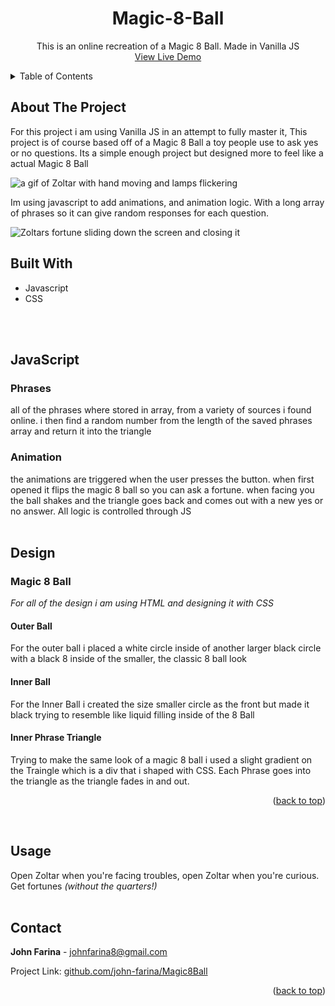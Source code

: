 <a name="readme-top"></a>
<!-- PROJECT LOGO -->
<div align="center">
<h1 align="center">Magic-8-Ball</h1>
  <p align="center">
   This is an online recreation of a Magic 8 Ball. Made in Vanilla JS
    <br />
    <a href="https://linktowebsite.com">View Live Demo</a>
</div>


<!-- TABLE OF CONTENTS -->
<details>
  <summary>Table of Contents</summary>
  <ol>
    <li>
      <a href="#about-the-project">About The Project</a>
      <ul>
      <li><a href="#built-with">Built With</a></li>
      </ul>
        <li><a href="#javascript">JavaScript</a></li>
        <ul>
        <li><a href="#fortune-card">Phrases</a></li>
        <li><a href="#creation">Animation</a></li>
        </ul>
      <li><a href="#design">Design</a></li>
      <ul>
      <li><a href="#zoltar">Magic 8 Ball</a></li>
      <ul>
      <li><a href="#zoltar-text">Outer Ball</a></li>
      <li><a href="#lamps">Inner Ball</a></li>
    <li><a>Triangle</a></li>
      </ul>
      </ul>
    </li>
    <li><a href="#usage">Usage</a></li>
    <li><a href="#contact">Contact</a></li>
  </ol>
</details>




<!-- ABOUT THE PROJECT -->
## About The Project

For this project i am using Vanilla JS in an attempt to fully master it, This project is of course based off of a Magic 8 Ball a toy people use to ask yes or no questions. Its a simple enough project but designed more to feel like a actual Magic 8 Ball

<img src="./src/img/ZoltarFirst.gif" alt="a gif of Zoltar with hand moving and lamps flickering" />

Im using javascript to add animations, and animation logic. With a long array of phrases so it can give random responses for each question.

<img src="./src/img/ZoltarSecond.gif" alt="Zoltars fortune sliding down the screen and closing it" />

<br/>

## Built With
 - Javascript
 - CSS
<br/>
<br/>


## JavaScript

###  Phrases
all of the phrases where stored in array, from a variety of sources i found online. i then find a random number from the length of the saved phrases array and return it into the triangle
### Animation
the animations are triggered when the user presses the button. when first opened it flips the magic 8 ball so you can ask a fortune. when facing you the ball shakes and the triangle goes back and comes out with a new yes or no answer. All logic is controlled through JS
<br/>
<br/>

## Design

### Magic 8 Ball
*For all of the design i am using HTML and designing it with CSS*
####  **Outer Ball**
For the outer ball i placed a white circle inside of another larger black circle with a black 8 inside of the smaller, the classic 8 ball look
<!-- image of outside -->

#### **Inner Ball**
For the Inner Ball i created the size smaller circle as the front but made it black trying to resemble like liquid filling inside of the 8 Ball

#### **Inner Phrase Triangle**
Trying to make the same look of a magic 8 ball i used a slight gradient on the Traingle which is a div that i shaped with CSS. Each Phrase goes into the triangle as the triangle fades in and out.
<!-- image of traingle -->

<p align="right">(<a href="#readme-top">back to top</a>)</p>

<br/>

## Usage

Open Zoltar when you're facing troubles, open Zoltar when you're curious. Get fortunes *(without the quarters!)*
<br/>
<br/>

<!-- CONTACT -->
## Contact

**John Farina** - johnfarina8@gmail.com

Project Link: [github.com/john-farina/Magic8Ball](https://github.com/john-farina/Magic8Ball)

<p align="right">(<a href="#readme-top">back to top</a>)</p>




